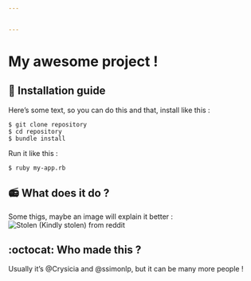```yaml
---


---
```


<h1 id="my-awesome-project-">My awesome project !</h1>
<h2 id="wrench-installation-guide">🔧 Installation guide</h2>
<p>Here’s some text, so you can do this and that, install like this :</p>
<pre><code>$ git clone repository
$ cd repository
$ bundle install
</code></pre>
<p>Run it like this :</p>
<pre><code>$ ruby my-app.rb
</code></pre>
<h2 id="radio-what-does-it-do-">📻 What does it do ?</h2>
<p>Some thigs, maybe an image will explain it better :<br>
<img src="https://i.imgur.com/QS7vIk3.jpg" alt="Stolen (Kindly stolen) from reddit"></p>
<h2 id="octocat-who-made-this-">:octocat: Who made this ?</h2>
<p>Usually it’s @Crysicia and @ssimonlp, but it can be many more people !</p>

